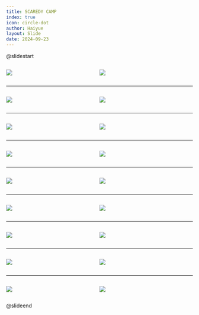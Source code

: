 ```yaml
---
title: SCAREDY CAMP
index: true
icon: circle-dot
author: Haiyue
layout: Slide
date: 2024-09-23
---
```

 
@slidestart

<div style="display:flex">
<div style="flex:1">

![](/reading/english/Level-R/SCAREDY%20CAMP/001.webp)
</div>
<div style="flex:1">

![](/reading/english/Level-R/SCAREDY%20CAMP/002.webp)
</div>
</div>

---

<div style="display:flex">
<div style="flex:1">

![](/reading/english/Level-R/SCAREDY%20CAMP/003.webp)
</div>
<div style="flex:1">

![](/reading/english/Level-R/SCAREDY%20CAMP/004.webp)
</div>
</div>

---

<div style="display:flex">
<div style="flex:1">

![](/reading/english/Level-R/SCAREDY%20CAMP/005.webp)
</div>
<div style="flex:1">

![](/reading/english/Level-R/SCAREDY%20CAMP/006.webp)
</div>
</div>

---

<div style="display:flex">
<div style="flex:1">

![](/reading/english/Level-R/SCAREDY%20CAMP/007.webp)
</div>
<div style="flex:1">

![](/reading/english/Level-R/SCAREDY%20CAMP/008.webp)
</div>
</div>

---

<div style="display:flex">
<div style="flex:1">

![](/reading/english/Level-R/SCAREDY%20CAMP/009.webp)
</div>
<div style="flex:1">

![](/reading/english/Level-R/SCAREDY%20CAMP/010.webp)
</div>
</div>

---

<div style="display:flex">
<div style="flex:1">

![](/reading/english/Level-R/SCAREDY%20CAMP/011.webp)
</div>
<div style="flex:1">

![](/reading/english/Level-R/SCAREDY%20CAMP/012.webp)
</div>
</div>

---

<div style="display:flex">
<div style="flex:1">

![](/reading/english/Level-R/SCAREDY%20CAMP/013.webp)
</div>
<div style="flex:1">

![](/reading/english/Level-R/SCAREDY%20CAMP/014.webp)
</div>
</div>

---

<div style="display:flex">
<div style="flex:1">

![](/reading/english/Level-R/SCAREDY%20CAMP/015.webp)
</div>
<div style="flex:1">

![](/reading/english/Level-R/SCAREDY%20CAMP/016.webp)
</div>
</div>

---

<div style="display:flex">
<div style="flex:1">

![](/reading/english/Level-R/SCAREDY%20CAMP/017.webp)
</div>
<div style="flex:1">

![](/reading/english/Level-R/SCAREDY%20CAMP/018.webp)
</div>
</div>

@slideend